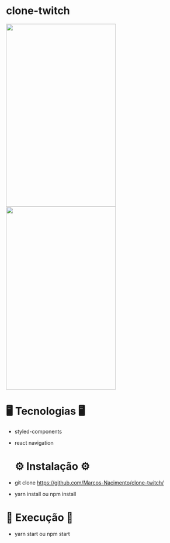 # clone-twitch

<img src="https://user-images.githubusercontent.com/62677231/119229923-71da9580-baf0-11eb-9be1-f49a028ed27e.jpg" width="300" height="500">
<img src="https://user-images.githubusercontent.com/62677231/119229926-743cef80-baf0-11eb-9d39-97c60977a10c.jpg" width="300" height="500">

# 🖥 Tecnologias 🖥

- styled-components
- react navigation

  # ⚙ Instalação ⚙

 - git clone https://github.com/Marcos-Nacimento/clone-twitch/
 - yarn install ou npm install

# 🚀 Execução 🚀

 - yarn start ou npm start
